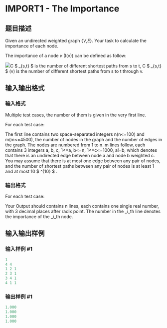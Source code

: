 # IMPORT1 - The Importance

## 题目描述

Given an undirected weighted graph {_V_,_E_}. Your task to calculate the importance of each node.

The importance of a node _v_ (I(v)) can be defined as follow:

![](https://cdn.luogu.com.cn/upload/vjudge_pic/SP1725/bb585943e2f4051ec656731302c72599283e69d7.png)C $ _{s,t} $ is the number of different shortest paths from s to t, C $ _{s,t} $ (v) is the number of different shortest paths from s to t through v.

## 输入输出格式

### 输入格式

Multiple test cases, the number of them is given in the very first line.

For each test case:

The first line contains two space-separated integers n(n<=100) and m(m<=4500), the number of nodes in the graph and the number of edges in the graph. The nodes are numbered from 1 to n. m lines follow, each contains 3 integers a, b, c, 1<=a, b<=n, 1<=c<=1000, a!=b, which denotes that there is an undirected edge between node a and node b weighted c. You may assume that there is at most one edge between any pair of nodes, and the number of shortest paths between any pair of nodes is at least 1 and at most 10 $ ^{10} $ .

### 输出格式

For each test case:

Your Output should contains n lines, each contains one single real number, with 3 decimal places after radix point. The number in the _i_th line denotes the importance of the _i_th node.

## 输入输出样例

### 输入样例 #1

```cpp
1
4 4
1 2 1
2 3 1
3 4 1
4 1 1
```


### 输出样例 #1

```cpp
1.000
1.000
1.000
1.000
```


